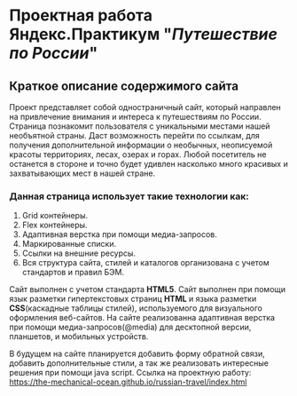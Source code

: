 # Проектная работа Яндекс.Практикум "_Путешествие по России_"
## __Краткое описание содержимого сайта__
Проект представляет собой одностраничный сайт, который направлен на привлечение внимания и интереса к путешествиям по России. Страница познакомит пользователя с уникальными местами нашей необъятной страны. Даст возможность перейти по ссылкам, для получения дополнительной информации о необычных, неописуемой красоты территориях, лесах, озерах и горах. Любой посетитель не останется в стороне и точно будет удивлен насколько много красивых и захватывающих мест в нашей стране.

### __Данная страница использует такие технологии как:__
1. Grid контейнеры.
2. Flex контейнеры.
3. Адаптивная верстка при помощи медиа-запросов.
4. Маркированные списки.
5. Ссылки на внешние ресурсы.
6. Вся структура сайта, стилей и каталогов организована с учетом стандартов и правил БЭМ.

Сайт выполнен с учетом стандарта __HTML5__. Сайт выполнен при помощи язык разметки гипертекстовых страниц __HTML__ и языка разметки __CSS__(каскадные таблицы стилей), используемого для визуального оформления веб-сайтов. На сайте реализованна адаптивная верстка при помощи медиа-запросов(@media) для десктопной версии, планшетов, и мобильных устройств.

В будущем на сайте планируется добавить форму обратной связи, добавить дополнительные стили, а так же реализовать интересные решения при помощи java script.
Ссылка на проектную работу: https://the-mechanical-ocean.github.io/russian-travel/index.html
